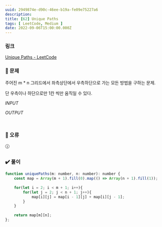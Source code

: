 ```yaml
---
uuid: 2949874e-d90c-46ee-b19a-fe09e75227a6
description: 
title: [62] Unique Paths
tags: [ LeetCode, Medium ]
date: 2022-09-06T15:00:00.000Z
---
```








### 링크

[Unique Paths - LeetCode](https://leetcode.com/problems/unique-paths/)

### 📝 문제

주어진 m * n 그리드에서 좌측상단에서 우측하단으로 가는 모든 방법을 구하는 문제.

단 우측이나 하단으로만 1칸 씩만 움직일 수 있다.

*INPUT*

*OUTPUT*

```jsx

```

```jsx

```

### 🚨 오류

<aside>
🕧

</aside>

### ✔️ 풀이

```jsx
function uniquePaths(m: number, n: number): number {
    const map = Array(m + 1).fill(0).map(() => Array(n + 1).fill(1));
    
    for(let i = 2; i < m + 1; i++){
        for(let j = 2; j < n + 1; j++){
            map[i][j] = map[i - 1][j] + map[i][j - 1];
        }
    }
    
    return map[m][n];
};
```